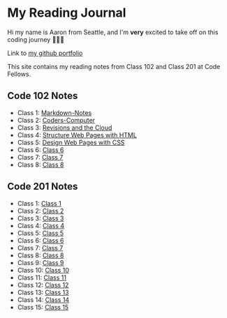 # My Reading Journal

Hi my name is Aaron from Seattle, and I'm **very** excited to take off on this coding journey 🚀🚀🚀

Link to [my github portfolio](https://github.com/amcwustl)

This site contains my reading notes from Class 102 and Class 201 at Code Fellows.

## Code 102 Notes

- Class 1: [Markdown-Notes](102-Notes/Markdown-Notes.md)
- Class 2: [Coders-Computer](102-Notes/Coders-Computer.md)
- Class 3: [Revisions and the Cloud](102-Notes/Revisions-Cloud.md)
- Class 4: [Structure Web Pages with HTML](102-Notes/Class-4-102.md)
- Class 5: [Design Web Pages with CSS](102-Notes/Class-5-102.md)
- Class 6: [Class 6](102-Notes/Class-6-102.md)
- Class 7: [Class 7](102-Notes/Class-7-102.md)
- Class 8: [Class 8](102-Notes/Class-8-102.md)

## Code 201 Notes

- Class 1: [Class 1](201-Notes/Class-1-201.md)
- Class 2: [Class 2](201-Notes/Cass-2-201.md)
- Class 3: [Class 3](201-Notes/Class-3-201.md)
- Class 4: [Class 4](201-Notes/Class-4-201.md)
- Class 5: [Class 5](201-Notes/Class-5-201.md)
- Class 6: [Class 6](201-Notes/Class-6-201.md)
- Class 7: [Class 7](201-Notes/Class-7-201.md)
- Class 8: [Class 8](201-Notes/Class-8-201.md)
- Class 9: [Class 9](201-Notes/Class-9-201.md)
- Class 10: [Class 10](201-Notes/Class-10-201.md)
- Class 11: [Class 11](201-Notes/Class-11-201.md)
- Class 12: [Class 12](201-Notes/Class-12-201.md)
- Class 13: [Class 13](201-Notes/Class-13-201.md)
- Class 14: [Class 14](201-Notes/Class-14-201.md)
- Class 15: [Class 15](201-Notes/Class-15-201.md)
